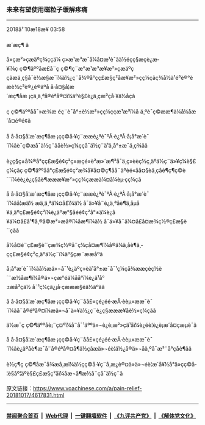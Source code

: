 ### 未来有望使用磁粒子缓解疼痛
------------------------

<div class="published">
 <span class="date" title="ä¸­å½æ¶é´">
  <time datetime="2018-10-18T03:58:36+08:00">
   2018å¹´10æ18æ¥ 03:58
  </time>
 </span>
</div>
<br/>
<div class="wsw">
 <span class="dateline">
  æ´æç¶ â
 </span>
 <p>
  å»çæ²»çæäºç¾ççä¼ ç»æ¹æ³æ¯å¼å¤æ¹è¯ãä½éçç§æçè¿æ­¥ï¼ç ç©¶äººåæ­£å¨ç ç©¶ç¨æ°æ¹æ³æ¥æ²»çæäºççãæä¸ç§å¯è½æ§æ¯ï¼ä½¿ç¨å¾®å°çç£æ§ç²å­æ¥æ²»çç¼çãç¾å½ä¹é³è®°èæè¾ç³è®¿é®äºå å·å¤§å­¦æ´æç¶åæ ¡çä¸ä¸ªå®éªå®¤ï¼äºè§£è¿ä¸çæ³çå·¥ä½åçã
  <br/>
  <br/>
  ç ç©¶äººåå¯»æ¾æ éç¨è¯å°±è½æ²»çç¼ççæ¹æ³ï¼å ä¸ºè¯ç©ææ¶ä¼å¼åæ´å¤é®é¢ã
  <br/>
  <br/>
  å å·å¤§å­¦æ´æç¶åæ ¡çç©å·¥ç¨ææè¿ªè¯ºÂ·è¿ªÂ·å¡å°æ´è¯´ï¼âè¯ç©æå¯ä½ç¨ãåè½»ç¼ççå¯ä½ç¨ä¹ä¸å°±æ¯ä¸ç¾ãâ
  <br/>
  <br/>
  è¿ç§ç±å¾®å°çç£æ§é¢ç²ç»æçé»è²æ»´æ¶²å¯ä¸ç»èèç½ç¸äºä½ç¨ä»¥ç¼è§£ç¼çãç ç©¶äººåå°ç£æ§é¢ç²æ¾å¥å¤©ç¶å­å¨äºèé«åå¤§èä¸­çåè¶ç¶ç©è´¨ï¼éè¿è¿ç§åè¶æææ¥æ²»çç¾çææä¼¤å¼èµ·çç¼çã
 </p>
 <p>
  å å·å¤§å­¦æ´æç¶åæ ¡çç©å·¥ç¨ææè¿ªè¯ºÂ·è¿ªÂ·å¡å°æ´è¯´ï¼âå¦æä½ æä¸ä¸ªä¼¤å£ï¼ä½ å¯ä»¥å¨è¿ä¸ªåè¶ä¸­åµå¥ä¸äºç£æ§é¢ç²ï¼è¿äºæ°§åéé¢ç²å°±ä¼è¿å¥ä¼¤å£å¹¶å¸®å©æ²»æå®ï¼åæ¶ï¼ä½ å¯ä»¥å¨ä¼¤å£å¤æ¾ç½®ç£æ§è´´çãâ
 </p>
 <p>
  å½å¤é¨ç£æ§è´´çæ¾ç½®å¨ç¼çå¤æ¶ï¼å®ä¼ä¸åè¶ä¸­çç£æ§é¢ç²ç¸äºä½ç¨ï¼äº§çæ¨ææåºã
 </p>
 <p>
  å¡å°æ´è¯´ï¼âå½æä»¬å¯¹è¿äºç»èä¹å°±æ¯å¯¹ç¼çå¾ææçèç½è´¨æ½åæ¶ï¼å®ä»¬çæ°éä¼åå°ï¼è¿ä¹å°±æå³çä½ å¯¹ç¼çä¿¡å·çæææ§éä½äºãâ
 </p>
 <p>
  å å·å¤§å­¦æ´æç¶åæ ¡çç©å·¥ç¨åå£«çé¿éé·æÂ·èèµ«ææ¯è¯´ï¼âå¨å®éªå®¤ï¼æä»¬å¯ä»¥ä½¿ç¨è¿ç§æææ¥åè½»ç¼çãâ
 </p>
 <p>
  ä½æ¯ç ç©¶äººåè¡¨ç¤ºï¼å¨å¯¹äººä»¬è¿è¡æ²»çä¹åï¼è¿éè¦è¿è¡æ´å¤çæµè¯ã
 </p>
 <p>
  å å·å¤§å­¦æ´æç¶åæ ¡çç©å·¥ç¨åå£«çé¿éé·æÂ·èèµ«ææ¯è¯´ï¼âè¿äºåè¶æ¯å¨å®éªå®¤å¶ä½çãæä»¬éè¦ä½¿å®ä»¬åä¸ºå¯æ³¨å°çåè¶ãâ
  <br/>
  <br/>
  è½ç¶ç ç©¶åæ¯å¾æå¸æï¼ä½çç©å·¥ç¨å¸æ¿è®¤ä»ä»¬éè¦æ´å¥½å°ä»çç©å­¦è§åº¦äºè§£ç£æ§ç²å­ï¼åæ¬å¶æ½å¨çå¯ä½ç¨ã
 </p>
 <p>
 </p>
</div>

原文链接：https://www.voachinese.com/a/pain-relief-20181017/4617831.html


------------------------
#### [禁闻聚合首页](https://github.com/gfw-breaker/banned-news/blob/master/README.md) &nbsp;|&nbsp; [Web代理](https://github.com/gfw-breaker/open-proxy/blob/master/README.md) &nbsp;|&nbsp;  [一键翻墙软件](https://github.com/gfw-breaker/nogfw/blob/master/README.md) &nbsp;|&nbsp; [《九评共产党》](https://github.com/gfw-breaker/9ping.md/blob/master/README.md#九评之一评共产党是什么) &nbsp;|&nbsp; [《解体党文化》](https://github.com/gfw-breaker/jtdwh.md/blob/master/README.md#绪论)